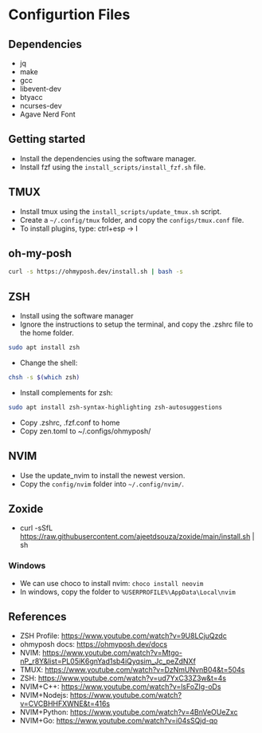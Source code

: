 # Configurtion Files

## Dependencies

- jq
- make
- gcc
- libevent-dev
- btyacc
- ncurses-dev
- Agave Nerd Font

## Getting started

- Install the dependencies using the software manager.
- Install fzf using the `install_scripts/install_fzf.sh` file.

## TMUX

- Install tmux using the `install_scripts/update_tmux.sh` script.
- Create a `~/.config/tmux` folder, and copy the `configs/tmux.conf` file.
- To install plugins, type: ctrl+esp -> I

## oh-my-posh

```bash
curl -s https://ohmyposh.dev/install.sh | bash -s
```

## ZSH

- Install using the software manager
- Ignore the instructions to setup the terminal, and copy the .zshrc file to the home folder.

```bash
sudo apt install zsh
```

- Change the shell:

```bash
chsh -s $(which zsh)
```

- Install complements for zsh:

```bash
sudo apt install zsh-syntax-highlighting zsh-autosuggestions
```

- Copy .zshrc, .fzf.conf to home
- Copy zen.toml to ~/.configs/ohmyposh/

## NVIM

- Use the update_nvim to install the newest version.
- Copy the `config/nvim` folder into `~/.config/nvim/`.

## Zoxide

- curl -sSfL https://raw.githubusercontent.com/ajeetdsouza/zoxide/main/install.sh | sh

### Windows

- We can use choco to install nvim: `choco install neovim`
- In windows, copy the folder to `%USERPROFILE%\AppData\Local\nvim`

## References

- ZSH Profile: https://www.youtube.com/watch?v=9U8LCjuQzdc
- ohmyposh docs: https://ohmyposh.dev/docs
- NVIM: https://www.youtube.com/watch?v=Mtgo-nP_r8Y&list=PL05iK6gnYad1sb4iQyqsim_Jc_peZdNXf
- TMUX: https://www.youtube.com/watch?v=DzNmUNvnB04&t=504s
- ZSH: https://www.youtube.com/watch?v=ud7YxC33Z3w&t=4s
- NVIM+C++: https://www.youtube.com/watch?v=lsFoZIg-oDs
- NVIM+Nodejs: https://www.youtube.com/watch?v=CVCBHHFXWNE&t=416s
- NVIM+Python: https://www.youtube.com/watch?v=4BnVeOUeZxc
- NVIM+Go: https://www.youtube.com/watch?v=i04sSQjd-qo

